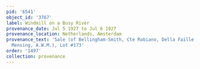 ```yaml
---
pid: '6541'
object_id: '3767'
label: Windmill on a Busy River
provenance_date: Jul 5 1927 to Jul 6 1927
provenance_location: Netherlands, Amsterdam
provenance_text: 'Sale (of Bellingham-Smith, Cte Robiano, Della Faille de Waterloos,
  Mensing, A.W.M.), Lot #173'
order: '1497'
collection: provenance
---
```

